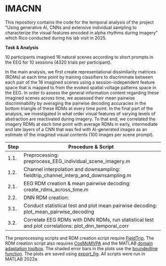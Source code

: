 # IMACNN
 
This repository contains the code for the temporal analysis of the project "Using generative AI, CNNs and extensive individual sampling to characterize the visual features encoded in alpha rhythms during imagery" which Rico conducted during his lab visit in 2025.

**Task & Analysis**

10 participants imagined 16 natural scenes according to short prompts in the EEG for 10 sessions (4320 trials per participant).

In the main analysis, we first create representational dissimilarity matrices (RDMs) at each time point by training classifiers to discriminate between each pair of the 16 imagined scenes using a session-independent feature space that is mapped to from the evoked spatial voltage patterns space in the EEG. In order to assess the general information content regarding these imagined scenes across time, we assessed their mean pairwise discriminability by averaging the pairwise decoding accuracies in the bottom triangle of these RDMs at every time point. In the final part of the analysis, we investigated in what order visual features of varying levels of abstraction are reactivated during imagery. To that end, we correlated the imagery RDMs at each time point with average RDMs in early, intermediate and late layers of a CNN that was fed with AI-generated images as an estimate of the imagined visual contents (100 images per scene prompt). 

|  Step  | Procedure & Script                |
|-------|-----------------|
| 1.1.  | Preprocessing: preprocess_EEG_individual_scene_imagery.m|
| 1.2.  | Channel interpolation and downsampling: fieldtrip_channel_interp_and_downsampling.m |
| 2.1.  | EEG RDM creation & mean pairwise decoding: create_rdms_across_time.m     |
| 2.2.  | DNN RDM creation:      |
| 3.1.  | Conduct statistical test and plot mean pairwise decoding: plot_mean_pairwise_decoding     |
| 3.2.  | Correlate EEG RDMs with DNN RDMs, run statistical test and plot correlations: plot_dnn_temporal_corr     |

The preprocessing scripts and RDM creation script require [FieldTrip](https://www.fieldtriptoolbox.org/). The RDM creation script also requires [CosMoMVPA](https://www.cosmomvpa.org/) and the MATLAB [domain adaptation toolbox](https://de.mathworks.com/matlabcentral/fileexchange/56704-a-domain-adaptation-toolbox). The shaded error bars in the plots use the [boundedline function](https://de.mathworks.com/matlabcentral/fileexchange/27485-boundedline-m). The plots are saved using [export_fig](https://de.mathworks.com/matlabcentral/fileexchange/23629-export_fig?s_tid=srchtitle). All scripts were run in MATLAB 2022a.

